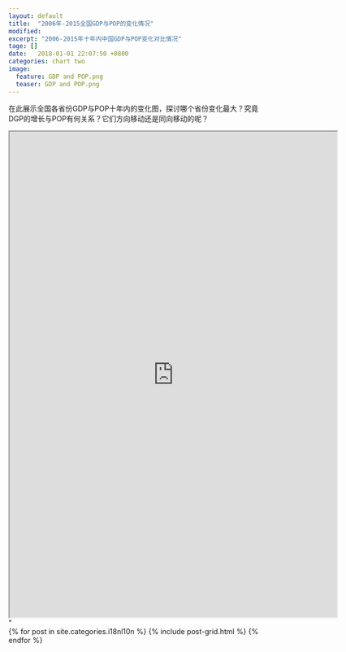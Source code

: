```yaml
---  
layout: default  
title:  "2006年-2015全国GDP与POP的变化情况"  
modified:
excerpt: "2006-2015年十年内中国GDP与POP变化对比情况"
tage: []
date:   2018-01-01 22:07:50 +0800  
categories: chart two
image:
  feature: GDP and POP.png
  teaser: GDP and POP.png
---  
```

在此展示全国各省份GDP与POP十年内的变化图，探讨哪个省份变化最大？究竟DGP的增长与POP有何关系？它们方向移动还是同向移动的呢？
<iframe src="https://public.tableau.com/views/GDPPOP/1_1?:embed=y&:display_count=yes&publish=yes/Dashboard1?:showVizHome=no&:embed=true"
				width="645" height="955"></iframe>"

<div class="tiles">
{% for post in site.categories.i18nl10n %}
  {% include post-grid.html %}
{% endfor %}
</div><!-- /.tiles 把所有categories 有 portfolio 的列出來--> 